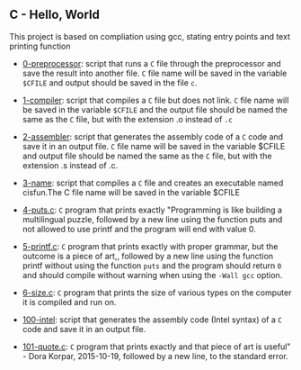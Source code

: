 ## C - Hello, World ##

This project is based on compliation using gcc, stating entry points and text printing function

- [0-preprocessor](https://github.com/Callistus25/alx-low_level_programming/blob/master/0x00-hello_world/0-preprocessor): script that runs a `C` file through the preprocessor and save the result into another file. `C` file name will be saved in the variable `$CFILE` and output should be saved in the file `c`.
- [1-compiler](https://github.com/Callistus25/alx-low_level_programming/blob/master/0x00-hello_world/1-compiler): script that compiles a `C` file but does not link. `C` file name will be saved in the variable `$CFILE` and the output file should be named the same as the `C` file, but with the extension .o instead of `.c`
- [2-assembler](https://github.com/Callistus25/alx-low_level_programming/blob/master/0x00-hello_world/2-assembler): script that generates the assembly code of a `C` code and save it in an output file. `C` file name will be saved in the variable $CFILE and output file should be named the same as the `C` file, but with the extension .s instead of .c.
- [3-name](https://github.com/Callistus25/alx-low_level_programming/blob/master/0x00-hello_world/3-name): script that compiles a `C` file and creates an executable named cisfun.The C file name will be saved in the variable $CFILE
- [4-puts.c](https://github.com/Callistus25/alx-low_level_programming/blob/master/0x00-hello_world/4-puts.c): `C` program that prints exactly "Programming is like building a multilingual puzzle, followed by a new line using the function puts and not allowed to use printf and the program will end with value 0.
- [5-printf.c](https://github.com/Callistus25/alx-low_level_programming/blob/master/0x00-hello_world/5-printf.c): `C` program that prints exactly with proper grammar, but the outcome is a piece of art,, followed by a new line using the function printf without using the function `puts` and the program should return `0` and should compile without warning when using the `-Wall gcc` option.
- [6-size.c](https://github.com/Callistus25/alx-low_level_programming/blob/master/0x00-hello_world/6-size.c): `C` program that prints the size of various types on the computer it is compiled and run on.

- [100-intel](https://github.com/Callistus25/alx-low_level_programming/blob/master/0x00-hello_world/100-intel): script that generates the assembly code (Intel syntax) of a `C` code and save it in an output file.
- [101-quote.c](https://github.com/Callistus25/alx-low_level_programming/blob/master/0x00-hello_world/101-quote.c): `C` program that prints exactly and that piece of art is useful" - Dora Korpar, 2015-10-19, followed by a new line, to the standard error.
